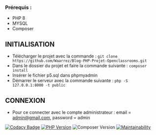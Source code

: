 ### Prérequis : 
- PHP 8
- MYSQL
- Composer

## INITIALISATION 

- Télécharger le projet avec la commande : ``` git clone https://github.com/Waarrez/Blog-PHP-Projet-Openclassrooms.git ```
- Dans le dossier du projet et faire la commande suivante : ``` composer install ```
- Insérer le fichier p5.sql dans phpmyadmin
- Démarrer le serveur avec la commande suivante : ``` php -S 127.0.0.1:8000 -t public ```

## CONNEXION
- Pour ce connecter avec le compte administrateur : email = admin@gmail.com,  password = admin

[![Codacy Badge](https://app.codacy.com/project/badge/Grade/43dfa83ce4b04fa8b24d591d2b5f1dcb)](https://app.codacy.com/gh/Waarrez/Blog-PHP-Projet-Openclassrooms/dashboard?utm_source=gh&utm_medium=referral&utm_content=&utm_campaign=Badge_grade)
[![PHP Version](https://img.shields.io/badge/php-8.0-blue)](https://www.php.net/releases/8.0/en.php)
![Composer Version](https://img.shields.io/badge/Composer-2.6.6-blue)
[![Maintainability](https://api.codeclimate.com/v1/badges/96c9da19e430de02df23/maintainability)](https://codeclimate.com/github/Waarrez/Blog-PHP-Projet-Openclassrooms/maintainability)
